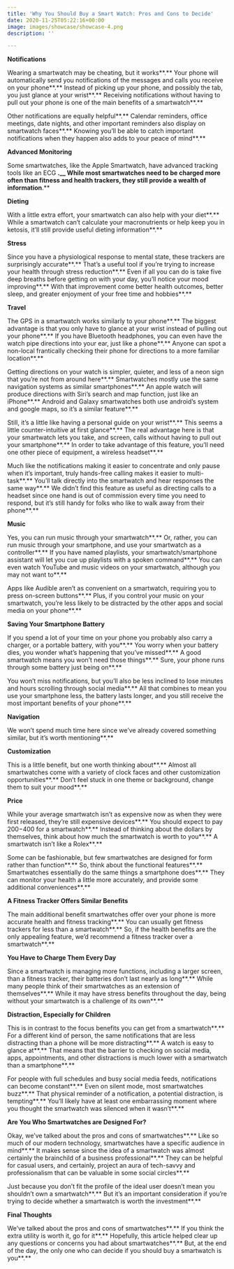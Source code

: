 ```yaml
---
title: 'Why You Should Buy a Smart Watch: Pros and Cons to Decide'
date: 2020-11-25T05:22:16+00:00
image: images/showcase/showcase-4.png
description: ''

---
```

**Notifications**

Wearing a smartwatch may be cheating, but it works**.** Your phone will automatically send you notifications of the messages and calls you receive on your phone**.** Instead of picking up your phone, and possibly the tab, you just glance at your wrist**.** Receiving notifications without having to pull out your phone is one of the main benefits of a smartwatch**.**

Other notifications are equally helpful**.** Calendar reminders, office meetings, date nights, and other important reminders also display on smartwatch faces**.** Knowing you’ll be able to catch important notifications when they happen also adds to your peace of mind**.**

**Advanced Monitoring**

Some smartwatches, like the Apple Smartwatch, have advanced tracking tools like an ECG **.__ While most smartwatches need to be charged more often than fitness and health trackers, they still provide a wealth of information**.**

**Dieting**

With a little extra effort, your smartwatch can also help with your diet**.** While a smartwatch can’t calculate your macronutrients or help keep you in ketosis, it’ll still provide useful dieting information**.**

**Stress**

Since you have a physiological response to mental state, these trackers are surprisingly accurate**.** That’s a useful tool if you’re trying to increase your health through stress reduction**.** Even if all you can do is take five deep breaths before getting on with your day, you’ll notice your mood improving**.** With that improvement come better health outcomes, better sleep, and greater enjoyment of your free time and hobbies**.**

**Travel**

The GPS in a smartwatch works similarly to your phone**.** The biggest advantage is that you only have to glance at your wrist instead of pulling out your phone**.** If you have Bluetooth headphones, you can even have the watch pipe directions into your ear, just like a phone**.** Anyone can spot a non-local frantically checking their phone for directions to a more familiar location**.**

Getting directions on your watch is simpler, quieter, and less of a neon sign that you’re not from around here**.** Smartwatches mostly use the same navigation systems as similar smartphones**.** An apple watch will produce directions with Siri’s search and map function, just like an iPhone**.** Android and Galaxy smartwatches both use android’s system and google maps, so it’s a similar feature**.**

Still, it’s a little like having a personal guide on your wrist**.** This seems a little counter-intuitive at first glance**.** The real advantage here is that your smartwatch lets you take, and screen, calls without having to pull out your smartphone**.** In order to take advantage of this feature, you’ll need one other piece of equipment, a wireless headset**.**

Much like the notifications making it easier to concentrate and only pause when it’s important, truly hands-free calling makes it easier to multi-task**.** You’ll talk directly into the smartwatch and hear responses the same way**.** We didn’t find this feature as useful as directing calls to a headset since one hand is out of commission every time you need to respond, but it’s still handy for folks who like to walk away from their phone**.**

**Music**

Yes, you can run music through your smartwatch**.** Or, rather, you can run music through your smartphone, and use your smartwatch as a controller**.** If you have named playlists, your smartwatch/smartphone assistant will let you cue up playlists with a spoken command**.** You can even watch YouTube and music videos on your smartwatch, although you may not want to**.**

Apps like Audible aren’t as convenient on a smartwatch, requiring you to press on-screen buttons**.** Plus, if you control your music on your smartwatch, you’re less likely to be distracted by the other apps and social media on your phone**.**

**Saving Your Smartphone Battery**

If you spend a lot of your time on your phone you probably also carry a charger, or a portable battery, with you**.** You worry when your battery dies, you wonder what’s happening that you’ve missed**.** A good smartwatch means you won’t need those things**.** Sure, your phone runs through some battery just being on**.**

You won’t miss notifications, but you’ll also be less inclined to lose minutes and hours scrolling through social media**.** All that combines to mean you use your smartphone less, the battery lasts longer, and you still receive the most important benefits of your phone**.**

**Navigation**

We won’t spend much time here since we’ve already covered something similar, but it’s worth mentioning**.**

**Customization**

This is a little benefit, but one worth thinking about**.** Almost all smartwatches come with a variety of clock faces and other customization opportunities**.** Don’t feel stuck in one theme or background, change them to suit your mood**.**

**Price**

While your average smartwatch isn’t as expensive now as when they were first released, they’re still expensive devices**.** You should expect to pay $200-$400 for a smartwatch**.** Instead of thinking about the dollars by themselves, think about how much the smartwatch is worth to you**.** A smartwatch isn’t like a Rolex**.**

Some can be fashionable, but few smartwatches are designed for form rather than function**.** So, think about the functional features**.** Smartwatches essentially do the same things a smartphone does**.** They can monitor your health a little more accurately, and provide some additional conveniences**.**

**A Fitness Tracker Offers Similar Benefits**

The main additional benefit smartwatches offer over your phone is more accurate health and fitness tracking**.** You can usually get fitness trackers for less than a smartwatch**.** So, if the health benefits are the only appealing feature, we’d recommend a fitness tracker over a smartwatch**.**

**You Have to Charge Them Every Day**

Since a smartwatch is managing more functions, including a larger screen, than a fitness tracker, their batteries don’t last nearly as long**.** While many people think of their smartwatches as an extension of themselves**.** While it may have stress benefits throughout the day, being without your smartwatch is a challenge of its own**.**

**Distraction, Especially for Children**

This is in contrast to the focus benefits you can get from a smartwatch**.** For a different kind of person, the same notifications that are less distracting than a phone will be more distracting**.** A watch is easy to glance at**.** That means that the barrier to checking on social media, apps, appointments, and other distractions is much lower with a smartwatch than a smartphone**.**

For people with full schedules and busy social media feeds, notifications can become constant**.** Even on silent mode, most smartwatches buzz**.** That physical reminder of a notification, a potential distraction, is tempting**.** You’ll likely have at least one embarrassing moment where you thought the smartwatch was silenced when it wasn’t**.**

**Are You Who Smartwatches are Designed For?**

Okay, we’ve talked about the pros and cons of smartwatches**.** Like so much of our modern technology, smartwatches have a specific audience in mind**.** It makes sense since the idea of a smartwatch was almost certainly the brainchild of a business professional**.** They can be helpful for casual users, and certainly, project an aura of tech-savvy and professionalism that can be valuable in some social circles**.**

Just because you don’t fit the profile of the ideal user doesn’t mean you shouldn’t own a smartwatch**.** But it’s an important consideration if you’re trying to decide whether a smartwatch is worth the investment**.**

**Final Thoughts**

We’ve talked about the pros and cons of smartwatches**.** If you think the extra utility is worth it, go for it**.** Hopefully, this article helped clear up any questions or concerns you had about smartwatches**.** But, at the end of the day, the only one who can decide if you should buy a smartwatch is you**.**
